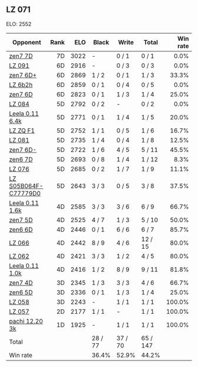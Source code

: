 ## LZ 071 ##

ELO: 2552

Opponent | Rank | ELO | Black | Write | Total | Win rate
---------|-----:|----:|-------|-------|-------|-------:
[zen7 7D](zen7%207D.md) | 7D | 3022 | - | 0 / 1 | 0 / 1 | 0.0%
[LZ 091](LZ%20091.md) | 6D | 2916 | - | 0 / 3 | 0 / 3 | 0.0%
[zen7 6D+](zen7%206D+.md) | 6D | 2869 | 1 / 2 | 0 / 1 | 1 / 3 | 33.3%
[LZ 6b2h](LZ%206b2h.md) | 6D | 2859 | 0 / 1 | 0 / 4 | 0 / 5 | 0.0%
[zen7 6D](zen7%206D.md) | 6D | 2823 | 0 / 1 | 1 / 3 | 1 / 4 | 25.0%
[LZ 084](LZ%20084.md) | 5D | 2792 | 0 / 2 | - | 0 / 2 | 0.0%
[Leela 0.11 6.4k](Leela%200.11%206.4k.md) | 5D | 2771 | 0 / 1 | 1 / 4 | 1 / 5 | 20.0%
[LZ ZQ F1](LZ%20ZQ%20F1.md) | 5D | 2752 | 1 / 1 | 0 / 5 | 1 / 6 | 16.7%
[LZ 081](LZ%20081.md) | 5D | 2735 | 1 / 4 | 0 / 4 | 1 / 8 | 12.5%
[zen7 6D-](zen7%206D-.md) | 5D | 2722 | 1 / 6 | 4 / 5 | 5 / 11 | 45.5%
[zen6 7D](zen6%207D.md) | 5D | 2693 | 0 / 8 | 1 / 4 | 1 / 12 | 8.3%
[LZ 076](LZ%20076.md) | 5D | 2685 | 0 / 2 | 1 / 7 | 1 / 9 | 11.1%
[LZ S05B064F-C77779D0](LZ%20S05B064F-C77779D0.md) | 5D | 2643 | 3 / 3 | 0 / 5 | 3 / 8 | 37.5%
[Leela 0.11 1.6k](Leela%200.11%201.6k.md) | 4D | 2585 | 3 / 3 | 3 / 6 | 6 / 9 | 66.7%
[zen7 5D](zen7%205D.md) | 4D | 2525 | 4 / 7 | 1 / 3 | 5 / 10 | 50.0%
[zen6 6D](zen6%206D.md) | 4D | 2446 | 0 / 1 | 6 / 6 | 6 / 7 | 85.7%
[LZ 066](LZ%20066.md) | 4D | 2442 | 8 / 9 | 4 / 6 | 12 / 15 | 80.0%
[LZ 062](LZ%20062.md) | 4D | 2421 | 3 / 3 | 1 / 2 | 4 / 5 | 80.0%
[Leela 0.11 1.0k](Leela%200.11%201.0k.md) | 4D | 2416 | 1 / 2 | 8 / 9 | 9 / 11 | 81.8%
[zen7 4D](zen7%204D.md) | 3D | 2345 | 1 / 3 | 3 / 3 | 4 / 6 | 66.7%
[zen6 5D](zen6%205D.md) | 3D | 2336 | 0 / 1 | 1 / 3 | 1 / 4 | 25.0%
[LZ 058](LZ%20058.md) | 3D | 2243 | - | 1 / 1 | 1 / 1 | 100.0%
[LZ 057](LZ%20057.md) | 2D | 2177 | 1 / 1 | - | 1 / 1 | 100.0%
[pachi 12.20 3k](pachi%2012.20%203k.md) | 1D | 1925 | - | 1 / 1 | 1 / 1 | 100.0%
Total | | | 28 / 77 | 37 / 70 | 65 / 147 | 
Win rate| | | 36.4% | 52.9% | 44.2% | 
